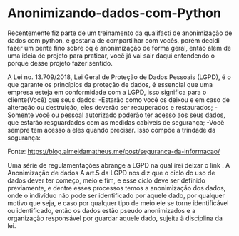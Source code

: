 # Anonimizando-dados-com-Python

Recentemente fiz parte de um treinamento da qualifacti de anonimização de dados com python, e gostaria de compartilhar com vocês, porém decidi fazer um pente fino sobre oq é anonimização de forma geral, então além de uma ideia de projeto para praticar, você já vai sair daqui entendendo o porque desse projeto fazer sentido. 

A Lei no. 13.709/2018, Lei Geral de Proteção de Dados Pessoais (LGPD), é o que garante os princípios da proteção de dados, é essencial que uma empresa esteja em conformidade com a LGPD, isso significa para o cliente(Você) que seus dados:
-Estarão como você os deixou e em caso de alteração ou destruição, eles deverão ser recuperados e restaurados;
-Somente você ou pessoal autorizado poderão ter acesso aos seus dados, que estarão resguardados com as medidas cabíveis de segurança;
-Você sempre tem acesso a eles quando precisar.
Isso compõe a trindade da segurança:

Fonte: https://blog.almeidamatheus.me/post/seguranca-da-informacao/


Uma série de regulamentações abrange a LGPD na qual irei deixar o link .
A Anonimização de dados
A art.5 da LGPD nos diz que o ciclo do uso de dados dever ter começo, meio e fim, e esse ciclo deve ser definido previamente, e dentre esses processos temos a anonimização dos dados, onde o indivíduo não pode ser identificado por aquele dado, por qualquer motivo que seja, e caso por qualquer tipo de meio ele se torne identificável ou identificado, então os dados estão pseudo anonimizados e a organização responsável por guardar aquele dado, sujeita à disciplina da lei.
